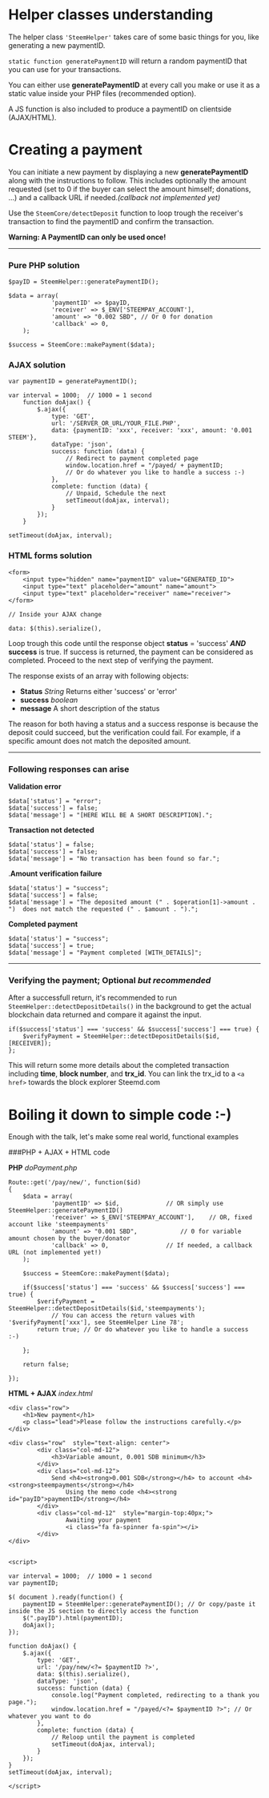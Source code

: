 # Helper classes understanding

The helper class `'SteemHelper'` takes care of some basic things for you, like generating a new paymentID.

`static function generatePaymentID` will return a random paymentID that you can use for your transactions.

You can either use **generatePaymentID** at every call you make or use it as a static value inside your PHP files (recommended option).

A JS function is also included to produce a paymentID on clientside (AJAX/HTML).

# Creating a payment

You can initiate a new payment by displaying a new **generatePaymentID** along with the instructions to follow. 
This includes optionally the amount requested (set to 0 if the buyer can select the amount himself; donations, ...) and a callback URL if needed.*(callback not implemented yet)*

Use the `SteemCore/detectDeposit` function to  loop trough the receiver's transaction to find the paymentID and confirm the transaction.

**Warning: A PaymentID can only be used once!** 


----------


### Pure PHP solution


	$payID = SteemHelper::generatePaymentID();
	
    $data = array(
    			'paymentID' => $payID, 
    			'receiver' => $_ENV['STEEMPAY_ACCOUNT'],
    			'amount' => "0.002 SBD", // Or 0 for donation
    			'callback' => 0,
    	);
    
    $success = SteemCore::makePayment($data);

### AJAX solution


    var paymentID = generatePaymentID();
    
    var interval = 1000;  // 1000 = 1 second
        function doAjax() {
            $.ajax({
                type: 'GET',
                url: '/SERVER_OR_URL/YOUR_FILE.PHP',
                data: {paymentID: 'xxx', receiver: 'xxx', amount: '0.001 STEEM'},
                dataType: 'json',
                success: function (data) {
	                // Redirect to payment completed page
                    window.location.href = "/payed/ + paymentID;
                    // Or do whatever you like to handle a success :-)
                },
                complete: function (data) {
                    // Unpaid, Schedule the next
                    setTimeout(doAjax, interval);
                }
            });
        }
        
    setTimeout(doAjax, interval);

### HTML forms solution

    <form>
	    <input type="hidden" name="paymentID" value="GENERATED_ID">
	    <input type="text" placeholder="amount" name="amount">
        <input type="text" placeholder="receiver" name="receiver">
    </form>
    
    // Inside your AJAX change
    
    data: $(this).serialize(),

Loop trough this code until the response object **status** = 'success' ***AND*** **success** is true. If success is returned, the payment can be considered as completed. Proceed to the next step of verifying the payment.

The response exists of an array with following objects:

 - **Status** *String* Returns either 'success' or 'error'
 - **success** *boolean*
 -  **message** A short description of the status

The reason for both having a status and a success response is because the deposit could succeed, but the verification could fail. For example, if a specific amount does not match the deposited amount.


----------


### Following responses can arise

**Validation error**

    $data['status'] = "error";
    $data['success'] = false;
    $data['message'] = "[HERE WILL BE A SHORT DESCRIPTION].";
   
**Transaction not detected**

    $data['status'] = false;
    $data['success'] = false;
    $data['message'] = "No transaction has been found so far.";

.**Amount verification failure**

    $data['status'] = "success";
    $data['success'] = false;
    $data['message'] = "The deposited amount (" . $operation[1]->amount . ")  does not match the requested (" . $amount . ").";
                                
**Completed payment**

    $data['status'] = "success";
    $data['success'] = true;
    $data['message'] = "Payment completed [WITH_DETAILS]";
                            


----------

### Verifying the payment; **Optional** *but recommended*

After a successfull return, it's recommended to run `SteemHelper::detectDepositDetails()` in the background to get the actual blockchain data returned and compare it against the input.

    if($success['status'] === 'success' && $success['success'] === true) {
	    $verifyPayment = SteemHelper::detectDepositDetails($id,[RECEIVER]);
    };

This will return some more details about the completed transaction including **time**, **block number**, and **trx_id**. You can link the trx_id to a `<a href>` towards the block explorer Steemd.com



# Boiling it down to simple code :-)

Enough with the talk, let's make some real world, functional examples

###PHP + AJAX + HTML code

**PHP** *doPayment.php*
```
Route::get('/pay/new/', function($id)
{
	$data = array(
			'paymentID' => $id,				// OR simply use SteemHelper::generatePaymentID()
			'receiver' => $_ENV['STEEMPAY_ACCOUNT'],  	// OR, fixed account like 'steempayments'
			'amount' => "0.001 SBD",			// 0 for variable amount chosen by the buyer/donator
			'callback' => 0,				// If needed, a callback URL (not implemented yet!)
	);

	$success = SteemCore::makePayment($data);

	if($success['status'] === 'success' && $success['success'] === true) {
		$verifyPayment = SteemHelper::detectDepositDetails($id,'steempayments');
			// You can access the return values with '$verifyPayment['xxx'], see SteemHelper Line 78';
		return true; // Or do whatever you like to handle a success :-)

	};

	return false;

});
```

**HTML + AJAX** *index.html*

```
<div class="row">
	<h1>New payment</h1>
	<p class="lead">Please follow the instructions carefully.</p>
</div>

<div class="row"  style="text-align: center">
        <div class="col-md-12">
        	<h3>Variable amount, 0.001 SDB minimum</h3>
        </div>
        <div class="col-md-12">
        	Send <h4><strong>0.001 SDB</strong></h4> to account <h4><strong>steempayments</strong></h4>
            	Using the memo code <h4><strong id="payID">paymentID</strong></h4>
        </div>
        <div class="col-md-12"  style="margin-top:40px;">
            	Awaiting your payment
            	<i class="fa fa-spinner fa-spin"></i>
        </div>
</div>


<script>

var interval = 1000;  // 1000 = 1 second
var paymentID;

$( document ).ready(function() {
	paymentID = SteemHelper::generatePaymentID(); // Or copy/paste it inside the JS section to directly access the function
	$(".payID").html(paymentID);
	doAjax();
});

function doAjax() {
	$.ajax({
	    type: 'GET',
	    url: '/pay/new/<?= $paymentID ?>',
	    data: $(this).serialize(),
	    dataType: 'json',
	    success: function (data) {
	    	console.log("Payment completed, redirecting to a thank you page.");
	        window.location.href = "/payed/<?= $paymentID ?>"; // Or whatever you want to do
	    },
	    complete: function (data) {
	        // Reloop until the payment is completed
	        setTimeout(doAjax, interval);
	    }
	});
}
setTimeout(doAjax, interval);

</script>
```
